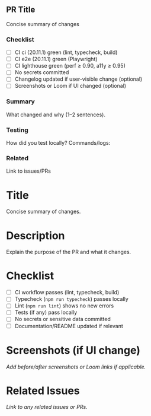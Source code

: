 ## PR Title

Concise summary of changes

### Checklist
- [ ] CI ci (20.11.1) green (lint, typecheck, build)
- [ ] CI e2e (20.11.1) green (Playwright)
- [ ] CI lighthouse green (perf ≥ 0.90, a11y ≥ 0.95)
- [ ] No secrets committed
- [ ] Changelog updated if user-visible change (optional)
- [ ] Screenshots or Loom if UI changed (optional)

### Summary

What changed and why (1–2 sentences).

### Testing

How did you test locally? Commands/logs:

### Related

Link to issues/PRs

# Title
Concise summary of changes.

# Description
Explain the purpose of the PR and what it changes.

# Checklist
- [ ] CI workflow passes (lint, typecheck, build)
- [ ] Typecheck (`npm run typecheck`) passes locally
- [ ] Lint (`npm run lint`) shows no new errors
- [ ] Tests (if any) pass locally
- [ ] No secrets or sensitive data committed
- [ ] Documentation/README updated if relevant

# Screenshots (if UI change)
_Add before/after screenshots or Loom links if applicable._

# Related Issues
_Link to any related issues or PRs._
